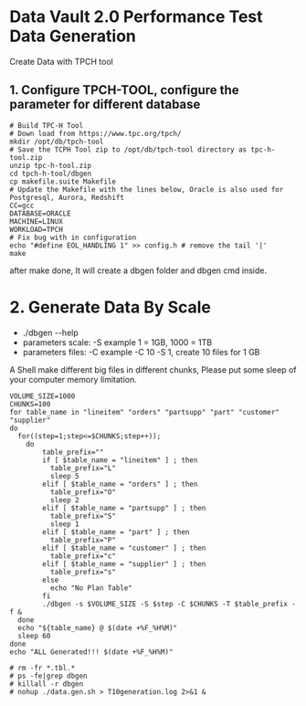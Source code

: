 # Data Vault 2.0 Performance Test Data Generation
Create Data with TPCH tool

## 1. Configure TPCH-TOOL, configure the parameter for different database
```shell
# Build TPC-H Tool
# Down load from https://www.tpc.org/tpch/
mkdir /opt/db/tpch-tool
# Save the TCPH Tool zip to /opt/db/tpch-tool directory as tpc-h-tool.zip
unzip tpc-h-tool.zip
cd tpch-h-tool/dbgen
cp makefile.suite Makefile
# Update the Makefile with the lines below, Oracle is also used for Postgresql, Aurora, Redshift
CC=gcc
DATABASE=ORACLE
MACHINE=LINUX
WORKLOAD=TPCH
# Fix bug with in configuration 
echo "#define EOL_HANDLING 1" >> config.h # remove the tail '|'
make
```
after make done, It will create a dbgen folder and dbgen cmd inside. 

# 2. Generate Data By Scale
 - ./dbgen --help 
 - parameters scale: -S example 1 = 1GB, 1000 = 1TB 
 - parameters files: -C example -C 10 -S 1, create 10 files for 1 GB 

A Shell make different big files in different chunks, Please put some sleep of your computer memory limitation.
```shell
VOLUME_SIZE=1000
CHUNKS=100
for table_name in "lineitem" "orders" "partsupp" "part" "customer" "supplier" 
do
  for((step=1;step<=$CHUNKS;step++));
    do
        table_prefix=""
        if [ $table_name = "lineitem" ] ; then
          table_prefix="L"
          sleep 5
        elif [ $table_name = "orders" ] ; then
          table_prefix="O"
          sleep 2
        elif [ $table_name = "partsupp" ] ; then
          table_prefix="S"
          sleep 1
        elif [ $table_name = "part" ] ; then
          table_prefix="P"
        elif [ $table_name = "customer" ] ; then
          table_prefix="c"
        elif [ $table_name = "supplier" ] ; then
          table_prefix="s"
        else
          echo "No Plan Table"
        fi
        ./dbgen -s $VOLUME_SIZE -S $step -C $CHUNKS -T $table_prefix -f &
  done
  echo "${table_name} @ $(date +%F_%H%M)"
  sleep 60
done
echo "ALL Generated!!! $(date +%F_%H%M)"

# rm -fr *.tbl.*
# ps -fe|grep dbgen
# killall -r dbgen
# nohup ./data.gen.sh > T10generation.log 2>&1 &
```
